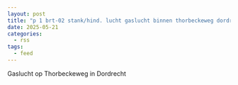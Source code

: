 ```yaml
---
layout: post
title: "p 1 brt-02 stank/hind. lucht gaslucht binnen thorbeckeweg dordrecht 186631"
date: 2025-05-21
categories: 
  - rss
tags: 
  - feed
---
```


Gaslucht op Thorbeckeweg in Dordrecht
